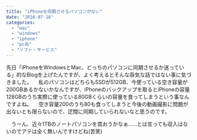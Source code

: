 ```yaml
---
title: "iPhoneを同期させるパソコンがない"
date: "2016-07-16"
categories: 
  - "mac"
  - "windows"
  - "iphone"
  - "pc系"
  - "ソフト・サービス"
---
```


先日「iPhoneをWindowsとMac、どっちのパソコンに同期させるか迷っている」的なBlogを上げたんですが、よく考えるとそんな呑気な話ではない事に気づきました。 　私のパソコンはどちらもSSDが512GB、今使っている空き容量が200GBあるかないかなんですが、iPhoneのバックアップを取るとiPhoneの容量128GBのうち実際に使っている80GBくらいの容量を食ってしまうという事なんですよね。 　空き容量200のうち80も食ってしまうと今後の動画撮影に問題が出ないとも限らないので、迂闊に同期していられないなと思うのです。

　うーん、近々1TBのノートパソコンを買おうかなぁ……とは言っても収入はないのでアテは全く無いんですけどね(苦笑)
